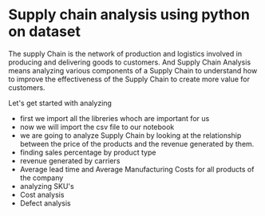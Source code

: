 # Supply chain analysis using python on dataset
The supply Chain is the network of production and logistics involved in producing and delivering goods to customers. And Supply Chain Analysis means analyzing various components of a Supply Chain to understand how to improve the effectiveness of the Supply Chain to create more value for customers. 

Let's get started with analyzing
- first we import all the libreries whoch are important for us
- now we will import the csv file to our notebook
- we are going to analyze Supply Chain by looking at the relationship between the price of the products and the revenue generated by them.
- finding sales percentage by product type
- revenue generated by carriers
- Average lead time and Average Manufacturing Costs for all products of the company
- analyzing SKU's
- Cost analysis
- Defect analysis 
